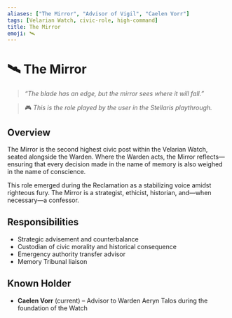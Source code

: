 ```yaml
---
aliases: ["The Mirror", "Advisor of Vigil", "Caelen Vorr"]
tags: [Velarian Watch, civic-role, high-command]
title: The Mirror
emoji: 🛰️
---
```


# 🛰️ The Mirror

> *“The blade has an edge, but the mirror sees where it will fall.”*

> 🎮 *This is the role played by the user in the Stellaris playthrough.*

## Overview

The Mirror is the second highest civic post within the Velarian Watch, seated alongside the Warden. Where the Warden acts, the Mirror reflects—ensuring that every decision made in the name of memory is also weighed in the name of conscience.

This role emerged during the Reclamation as a stabilizing voice amidst righteous fury. The Mirror is a strategist, ethicist, historian, and—when necessary—a confessor.

## Responsibilities

- Strategic advisement and counterbalance
- Custodian of civic morality and historical consequence
- Emergency authority transfer advisor
- Memory Tribunal liaison

## Known Holder
- **Caelen Vorr** (current) – Advisor to Warden Aeryn Talos during the foundation of the Watch
